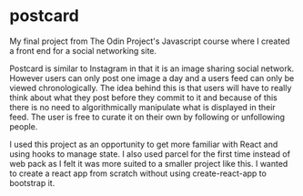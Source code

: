 # postcard

My final project from The Odin Project's Javascript course where I created a front end for a social networking site. 

Postcard is similar to Instagram in that it is an image sharing social network. However users can only post one image a day and a users feed can only be viewed chronologically. The idea behind this is that users will have to really think about what they post before they commit to it and because of this there is no need to algorithmically manipulate what is displayed in their feed. The user is free to curate it on their own by following or unfollowing people. 

I used this project as an opportunity to get more familiar with React and using hooks to manage state. I also used parcel for the first time instead of web pack as I felt it was more suited to a smaller project like this. I wanted to create a react app from scratch without using create-react-app to bootstrap it.
